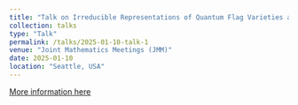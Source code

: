 ```yaml
---
title: "Talk on Irreducible Representations of Quantum Flag Varieties at Roots of Unity"
collection: talks
type: "Talk"
permalink: /talks/2025-01-10-talk-1
venue: "Joint Mathematics Meetings (JMM)"
date: 2025-01-10
location: "Seattle, USA"
---
```


[More information here](https://meetings.ams.org/math/jmm2025/meetingapp.cgi/Paper/44357)
